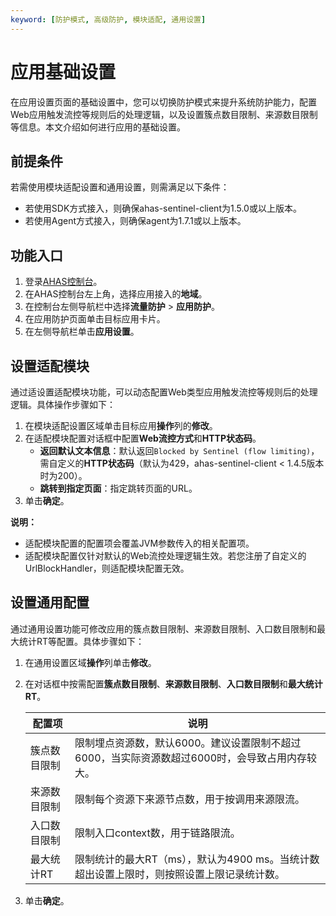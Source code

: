 ```yaml
---
keyword: [防护模式, 高级防护, 模块适配, 通用设置]
---
```


# 应用基础设置

在应用设置页面的基础设置中，您可以切换防护模式来提升系统防护能力，配置Web应用触发流控等规则后的处理逻辑，以及设置簇点数目限制、来源数目限制等信息。本文介绍如何进行应用的基础设置。

## 前提条件

若需使用模块适配设置和通用设置，则需满足以下条件：

-   若使用SDK方式接入，则确保ahas-sentinel-client为1.5.0或以上版本。
-   若使用Agent方式接入，则确保agent为1.7.1或以上版本。

## 功能入口

1.  登录[AHAS控制台](https://ahas.console.aliyun.com/)。
2.  在AHAS控制台左上角，选择应用接入的**地域**。
3.  在控制台左侧导航栏中选择**流量防护** \> **应用防护**。
4.  在应用防护页面单击目标应用卡片。
5.  在左侧导航栏单击**应用设置**。

## 设置适配模块

通过适设置适配模块功能，可以动态配置Web类型应用触发流控等规则后的处理逻辑。具体操作步骤如下：

1.  在模块适配设置区域单击目标应用**操作**列的**修改**。
2.  在适配模块配置对话框中配置**Web流控方式**和**HTTP状态码**。
    -   **返回默认文本信息**：默认返回`Blocked by Sentinel (flow limiting)`，需自定义的**HTTP状态码**（默认为429，ahas-sentinel-client < 1.4.5版本时为200）。
    -   **跳转到指定页面**：指定跳转页面的URL。
3.  单击**确定**。

**说明：**

-   适配模块配置的配置项会覆盖JVM参数传入的相关配置项。
-   适配模块配置仅针对默认的Web流控处理逻辑生效。若您注册了自定义的UrlBlockHandler，则适配模块配置无效。

## 设置通用配置

通过通用设置功能可修改应用的簇点数目限制、来源数目限制、入口数目限制和最大统计RT等配置。具体步骤如下：

1.  在通用设置区域**操作**列单击**修改**。
2.  在对话框中按需配置**簇点数目限制**、**来源数目限制**、**入口数目限制**和**最大统计RT**。

    |配置项|说明|
    |---|--|
    |簇点数目限制|限制埋点资源数，默认6000。建议设置限制不超过6000，当实际资源数超过6000时，会导致占用内存较大。|
    |来源数目限制|限制每个资源下来源节点数，用于按调用来源限流。|
    |入口数目限制|限制入口context数，用于链路限流。|
    |最大统计RT|限制统计的最大RT（ms），默认为4900 ms。当统计数超出设置上限时，则按照设置上限记录统计数。|

3.  单击**确定**。




